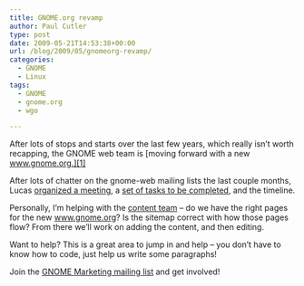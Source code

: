 ```yaml
---
title: GNOME.org revamp
author: Paul Cutler
type: post
date: 2009-05-21T14:53:38+00:00
url: /blog/2009/05/gnomeorg-revamp/
categories:
  - GNOME
  - Linux
tags:
  - GNOME
  - gnome.org
  - wgo

---
```

After lots of stops and starts over the last few years, which really isn&#8217;t worth recapping, the GNOME web team is [moving forward with a new www.gnome.org.][1]

After lots of chatter on the gnome-web mailing lists the last couple months, Lucas [organized a meeting][2], a [set of tasks to be completed][3], and the timeline.

Personally, I&#8217;m helping with the [content team][4] &#8211; do we have the right pages for the new www.gnome.org? Is the sitemap correct with how those pages flow? From there we&#8217;ll work on adding the content, and then editing.

Want to help? This is a great area to jump in and help &#8211; you don&#8217;t have to know how to code, just help us write some paragraphs!

Join the [GNOME Marketing mailing list][5] and get involved!

 [1]: http://live.gnome.org/GnomeWeb
 [2]: http://live.gnome.org/GnomeWeb/Meeting20090511
 [3]: http://live.gnome.org/GnomeWeb/TwoPointTwentyseven
 [4]: http://live.gnome.org/GnomeWeb/TwoPointTwentyseven#head-b238e94ecd2356c5c6e7eb704e7be07cfa93083c
 [5]: http://mail.gnome.org/mailman/listinfo/marketing-list